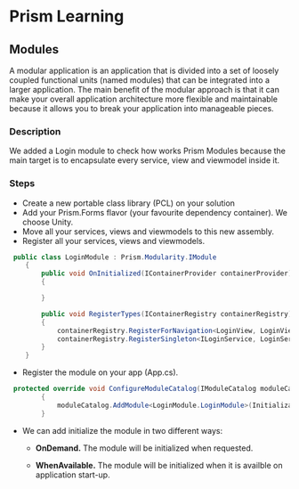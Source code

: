 # Prism Learning

## Modules

A modular application is an application that is divided into a set of loosely coupled functional units (named modules) that can be integrated into a larger application. The main benefit of the modular approach is that it can make your overall application architecture more flexible and maintainable because it allows you to break your application into manageable pieces.

### Description

We added a Login module to check how works Prism Modules because the main target is to encapsulate every service, view and viewmodel inside it.

### Steps

* Create a new portable class library (PCL) on your solution
* Add your Prism.Forms flavor (your favourite dependency container). We choose Unity.
* Move all your services, views and viewmodels to this new assembly.
* Register all your services, views and viewmodels.
```csharp
 public class LoginModule : Prism.Modularity.IModule
    {
        public void OnInitialized(IContainerProvider containerProvider)
        {

        }

        public void RegisterTypes(IContainerRegistry containerRegistry)
        {
            containerRegistry.RegisterForNavigation<LoginView, LoginViewModel>();
            containerRegistry.RegisterSingleton<ILoginService, LoginService>();
        }
    }
```
* Register the module on your app (App.cs).

```csharp
 protected override void ConfigureModuleCatalog(IModuleCatalog moduleCatalog)
        {
            moduleCatalog.AddModule<LoginModule.LoginModule>(InitializationMode.WhenAvailable);
        }
```

* We can add initialize the module in two different ways:

  * **OnDemand.** The module will be initialized when requested.

  * **WhenAvailable.** The module will be initialized when it is availble on application start-up.

